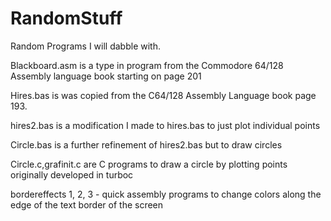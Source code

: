 # RandomStuff
Random Programs I will dabble with.

Blackboard.asm is a type in program from the Commodore 64/128 Assembly language book starting on page 201

Hires.bas is was copied from the C64/128 Assembly Language book page 193.

hires2.bas is a modification I made to hires.bas to just plot individual points

Circle.bas is a further refinement of hires2.bas but to draw circles

Circle.c,grafinit.c are C programs to draw a circle by plotting points originally developed in turboc

bordereffects 1, 2, 3 - quick assembly programs to change colors along the edge of the text border of the screen
